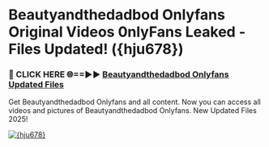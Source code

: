 # Beautyandthedadbod Onlyfans Original Videos 0nlyFans Leaked - Files Updated! ({hju678})

<h3>🔴 CLICK HERE 🌐==►► <a href="https://tinyurl.com/ms9xzufz" rel="nofollow">Beautyandthedadbod Onlyfans Updated Files</a></h3>

Get Beautyandthedadbod Onlyfans and all content. Now you can access all videos and pictures of Beautyandthedadbod Onlyfans. New Updated Files 2025!

[![{hju678}](https://i.imgur.com/PQ7UWWw.gif)](https://tinyurl.com/ms9xzufz)